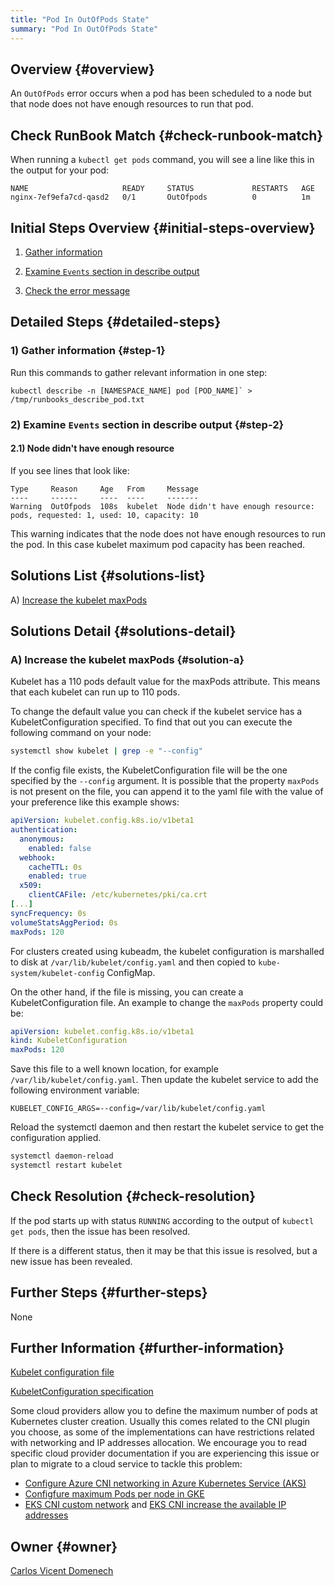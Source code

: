 ```yaml
---
title: "Pod In OutOfPods State"
summary: "Pod In OutOfPods State"
---
```


## Overview {#overview}

An `OutOfPods` error occurs when a pod has been scheduled to a node but that node does not have enough resources to run that pod.

## Check RunBook Match {#check-runbook-match}

When running a `kubectl get pods` command, you will see a line like this in the output for your pod:

```text
NAME                     READY     STATUS             RESTARTS   AGE
nginx-7ef9efa7cd-qasd2   0/1       OutOfpods          0          1m
```

## Initial Steps Overview {#initial-steps-overview}

1) [Gather information](#step-1)

2) [Examine `Events` section in describe output](#step-2)

3) [Check the error message](#step-3)

## Detailed Steps {#detailed-steps}

### 1) Gather information {#step-1}

Run this commands to gather relevant information in one step:

```shell
kubectl describe -n [NAMESPACE_NAME] pod [POD_NAME]` > /tmp/runbooks_describe_pod.txt
```

### 2) Examine `Events` section in describe output {#step-2}

#### 2.1) Node didn't have enough resource

If you see lines that look like:

```text
Type     Reason     Age   From     Message
----     ------     ----  ----     -------
Warning  OutOfpods  108s  kubelet  Node didn't have enough resource: pods, requested: 1, used: 10, capacity: 10
```

This warning indicates that the node does not have enough resources to run the pod. In this case kubelet maximum pod capacity has been reached.

## Solutions List {#solutions-list}

A) [Increase the kubelet maxPods](#solution-a)

## Solutions Detail {#solutions-detail}

### A) Increase the kubelet maxPods {#solution-a}

Kubelet has a 110 pods default value for the maxPods attribute. This means that each kubelet can run up to 110 pods.

To change the default value you can check if the kubelet service has a KubeletConfiguration specified. To find that out you can execute the following command on your node:

```bash
systemctl show kubelet | grep -e "--config"
```

If the config file exists, the KubeletConfiguration file will be the one specified by the `--config` argument. It is possible that the property `maxPods` is not present on the file, you can append it to the yaml file with the value of your preference like this example shows:

```yaml
apiVersion: kubelet.config.k8s.io/v1beta1
authentication:
  anonymous:
    enabled: false
  webhook:
    cacheTTL: 0s
    enabled: true
  x509:
    clientCAFile: /etc/kubernetes/pki/ca.crt
[...]
syncFrequency: 0s
volumeStatsAggPeriod: 0s
maxPods: 120
```

For clusters created using kubeadm, the kubelet configuration is marshalled to disk at `/var/lib/kubelet/config.yaml` and then copied to `kube-system/kubelet-config` ConfigMap.

On the other hand, if the file is missing, you can create a KubeletConfiguration file. An example to change the `maxPods` property could be:

```yaml
apiVersion: kubelet.config.k8s.io/v1beta1
kind: KubeletConfiguration
maxPods: 120
```

Save this file to a well known location, for example `/var/lib/kubelet/config.yaml`. Then update the kubelet service to add the following environment variable:

```text
KUBELET_CONFIG_ARGS=--config=/var/lib/kubelet/config.yaml
```

Reload the systemctl daemon and then restart the kubelet service to get the configuration applied.

```bash
systemctl daemon-reload
systemctl restart kubelet
```

## Check Resolution {#check-resolution}

If the pod starts up with status `RUNNING` according to the output of `kubectl get pods`, then the issue has been resolved.

If there is a different status, then it may be that this issue is resolved, but a new issue has been revealed.

## Further Steps {#further-steps}

None

## Further Information {#further-information}

[Kubelet configuration file](https://kubernetes.io/docs/tasks/administer-cluster/kubelet-config-file/)

[KubeletConfiguration specification](https://kubernetes.io/docs/reference/config-api/kubelet-config.v1beta1/#kubelet-config-k8s-io-v1beta1-KubeletConfiguration)

Some cloud providers allow you to define the maximum number of pods at Kubernetes cluster creation. Usually this comes related to the CNI plugin you choose, as some of the implementations can have restrictions related with networking and IP addresses allocation. We encourage you to read specific cloud provider documentation if you are experiencing this issue or plan to migrate to a cloud service to tackle this problem:

* [Configure Azure CNI networking in Azure Kubernetes Service (AKS)](https://learn.microsoft.com/en-us/azure/aks/configure-azure-cni)
* [Configfure maximum Pods per node in GKE](https://cloud.google.com/kubernetes-engine/docs/how-to/flexible-pod-cidr)
* [EKS CNI custom network](https://docs.aws.amazon.com/eks/latest/userguide/cni-custom-network.html) and [EKS CNI increase the available IP addresses](https://docs.aws.amazon.com/eks/latest/userguide/cni-increase-ip-addresses.html) 

## Owner {#owner}

[Carlos Vicent Domenech](https://github.com/carvido1)

